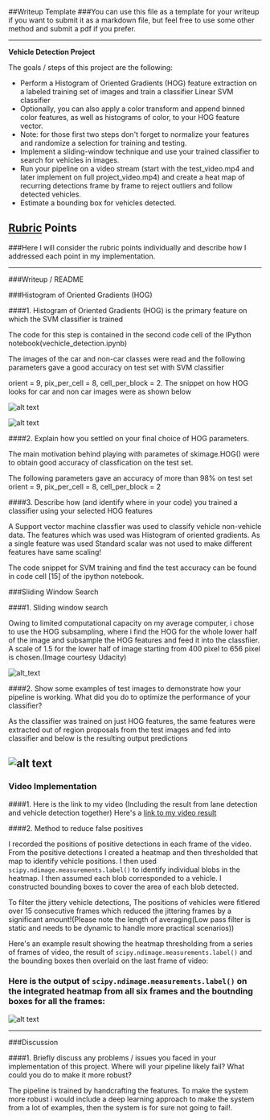 ##Writeup Template
###You can use this file as a template for your writeup if you want to submit it as a markdown file, but feel free to use some other method and submit a pdf if you prefer.

---

**Vehicle Detection Project**

The goals / steps of this project are the following:

* Perform a Histogram of Oriented Gradients (HOG) feature extraction on a labeled training set of images and train a classifier Linear SVM classifier
* Optionally, you can also apply a color transform and append binned color features, as well as histograms of color, to your HOG feature vector. 
* Note: for those first two steps don't forget to normalize your features and randomize a selection for training and testing.
* Implement a sliding-window technique and use your trained classifier to search for vehicles in images.
* Run your pipeline on a video stream (start with the test_video.mp4 and later implement on full project_video.mp4) and create a heat map of recurring detections frame by frame to reject outliers and follow detected vehicles.
* Estimate a bounding box for vehicles detected.

[//]: # (Image References)
[image1]: ./output_images/HOG.png
[image2]: ./output_images/non_HOG.png
[image3]: ./output_images/hog-sub.jpg
[image4]: ./output_images/test_images.png
[image5]: ./output_images/labels_and_ouput.png
[image6]: ./examples/labels_map.png
[image7]: ./examples/output_bboxes.png
[video1]: ./project_video.mp4

## [Rubric](https://review.udacity.com/#!/rubrics/513/view) Points
###Here I will consider the rubric points individually and describe how I addressed each point in my implementation.  

---
###Writeup / README



###Histogram of Oriented Gradients (HOG)

####1. Histogram of Oriented Gradients (HOG) is the primary feature on which the SVM classifier is trained

The code for this step is contained in the second code cell of the IPython notebook(vechicle_detection.ipynb) 

The images of the car and non-car classes were read and the following parameters gave a good accuracy on test set with SVM classifier

orient = 9, pix_per_cell = 8, cell_per_block = 2. The snippet on how HOG looks for car and non car images were as shown below 

![alt text][image1]

![alt text][image2]


####2. Explain how you settled on your final choice of HOG parameters.

The main motivation behind playing with parametes of skimage.HOG() were to obtain good accuracy of classfication on the test set.

The following parameters gave an accuracy of more than 98% on test set
orient = 9, pix_per_cell = 8, cell_per_block = 2


####3. Describe how (and identify where in your code) you trained a classifier using your selected HOG features 

A Support vector machine classfier was used to classify vehicle non-vehicle data. The features which was used was Histogram of oriented gradients. As a single feature was used Standard scalar was not used to make different features have same scaling!

The code snippet for SVM training and find the test accuracy can be found in code cell [15] of the ipython notebook.

###Sliding Window Search

####1. Sliding window search

Owing to limited computational capacity on my average computer, i chose to use the HOG subsampling, where i find the HOG for the whole lower half of the image and subsample the HOG features and feed it into the classfiier. A scale of 1.5 for the lower half of image starting from 400 pixel to 656 pixel is chosen.(Image courtesy Udacity)

![alt_text][image3]

####2. Show some examples of test images to demonstrate how your pipeline is working.  What did you do to optimize the performance of your classifier?

As the classifier was trained on just HOG features, the same features were extracted out of region proposals from the test images and fed into classifier and below is the resulting output predictions 

![alt text][image4]
---

### Video Implementation

####1. Here is the link to my video (Including the result from lane detection and vehicle detection together)
Here's a [link to my video result](./outputproject_video_good:.mp4)


####2. Method to reduce false positives

I recorded the positions of positive detections in each frame of the video.  From the positive detections I created a heatmap and then thresholded that map to identify vehicle positions.  I then used `scipy.ndimage.measurements.label()` to identify individual blobs in the heatmap.  I then assumed each blob corresponded to a vehicle.  I constructed bounding boxes to cover the area of each blob detected.

To filter the jittery vehicle detections, The positions of vehicles were fitlered over 15 consecutive frames which reduced the jittering frames by a significant amount!(Please note the length of averaging(Low pass filter is static and needs to be dynamic to handle more practical scenarios))

Here's an example result showing the heatmap thresholding from a series of frames of video, the result of `scipy.ndimage.measurements.label()` and the bounding boxes then overlaid on the last frame of video:


### Here is the output of `scipy.ndimage.measurements.label()` on the integrated heatmap from all six frames and the boutnding boxes for all the frames:

![alt text][image5]




---

###Discussion

####1. Briefly discuss any problems / issues you faced in your implementation of this project.  Where will your pipeline likely fail?  What could you do to make it more robust?

The pipeline is trained by handcrafting the features. To make the system more robust i would include a deep learning approach to make the system from a lot of examples, then the system is for sure not going to fail!. 

